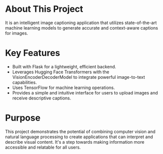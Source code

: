 # About This Project
It is an intelligent image captioning application that utilizes state-of-the-art machine learning models to generate accurate and context-aware captions for images.

# Key Features
- Built with Flask for a lightweight, efficient backend.
- Leverages Hugging Face Transformers with the VisionEncoderDecoderModel to integrate powerful image-to-text capabilities.
- Uses TensorFlow for machine learning operations.
- Provides a simple and intuitive interface for users to upload images and receive descriptive captions.
# Purpose
This project demonstrates the potential of combining computer vision and natural language processing to create applications that can interpret and describe visual content. It's a step towards making information more accessible and relatable for all users.
